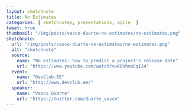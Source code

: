 ```yaml
---
layout: sketchnote
title: No Estimates
categories: [ sketchnotes, presentations, agile  ]
tweet: true
thumbnail: "/img/posts/vasco-duarte-no-estimates/no-estimates.png"
sketchnote:
  url: "/img/posts/vasco-duarte-no-estimates/no-estimates.png"
  alt: "sketchnote"
  source:
    name: "No estimates: how to predict a project's release date"
    url: "https://www.youtube.com/watch?v=KBhhmoCqIJ4"
  event:
    name: "DevClub.EE"
    url: "http://www.devclub.ee/"
  speaker:
    name: "Vasco Duarte"
    url: "https://twitter.com/duarte_vasco"
---
```

